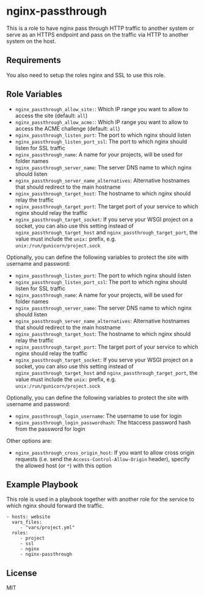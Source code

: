 nginx-passthrough
=================

This is a role to have nginx pass through HTTP traffic to another system
or serve as an HTTPS endpoint and pass on the traffic via HTTP to another
system on the host.

Requirements
------------

You also need to setup the roles nginx and SSL to use this role.

Role Variables
--------------

- `nginx_passthrough_allow_site:`: Which IP range you want to allow to access
  the site (default: `all`)
- `nginx_passthrough_allow_acme:`: Which IP range you want to allow to access
  the ACME challenge (default: `all`)
- `nginx_passthrough_listen_port`: The port to which nginx should listen
- `nginx_passthrough_listen_port_ssl`: The port to which nginx should listen
  for SSL traffic
- `nginx_passthrough_name`: A name for your projects, will be used for
  folder names
- `nginx_passthrough_server_name`: The server DNS name to which nginx should
  listen
- `nginx_passthrough_server_name_alternatives`: Alternative hostnames that
  should redirect to the main hostname
- `nginx_passthrough_target_host`: The hostname to which nginx should relay the
  traffic
- `nginx_passthrough_target_port`: The target port of your service to which
  nginx should relay the traffic
- `nginx_passthrough_target_socket`: If you serve your WSGI project on a
  socket, you can also use this setting instead of
  `nginx_passthrough_target_host` and `nginx_passthrough_target_port`, the
  value must include the `unix:` prefix, e.g. `unix:/run/gunicorn/project.sock`

Optionally, you can define the following variables to protect the site with
username and password:

- `nginx_passthrough_listen_port`: The port to which nginx should listen
- `nginx_passthrough_listen_port_ssl`: The port to which nginx should listen
  for SSL traffic
- `nginx_passthrough_name`: A name for your projects, will be used for
  folder names
- `nginx_passthrough_server_name`: The server DNS name to which nginx should
  listen
- `nginx_passthrough_server_name_alternatives`: Alternative hostnames that
  should redirect to the main hostname
- `nginx_passthrough_target_host`: The hostname to which nginx should relay the
  traffic
- `nginx_passthrough_target_port`: The target port of your service to which
  nginx should relay the traffic
- `nginx_passthrough_target_socket`: If you serve your WSGI project on a
  socket, you can also use this setting instead of
  `nginx_passthrough_target_host` and `nginx_passthrough_target_port`, the
  value must include the `unix:` prefix, e.g. `unix:/run/gunicorn/project.sock`

Optionally, you can define the following variables to protect the site with
username and password:

- `nginx_passthrough_login_username`: The username to use for login
- `nginx_passthrough_login_passwordhash`: The htaccess password hash from the
  password for login

Other options are:

- `nginx_passthrough_cross_origin_host`: If you want to allow cross origin
  requests (i.e. send the `Access-Control-Allow-Origin` header), specify
  the allowed host (or `*`) with this option

Example Playbook
----------------

This role is used in a playbook together with another role for the service
to which nginx should forward the traffic.

    - hosts: website
      vars_files:
         - "vars/project.yml"
      roles:
         - project
         - ssl
         - nginx
         - nginx-passthrough

License
-------

MIT

